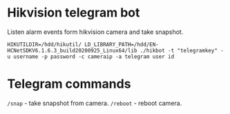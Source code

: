 # Hikvision telegram bot

Listen alarm events form hikvision camera and take snapshot.

```
HIKUTILDIR=/hdd/hikutil/ LD_LIBRARY_PATH=/hdd/EN-HCNetSDKV6.1.6.3_build20200925_Linux64/lib ./hikbot -t "telegramkey" -u username -p password -c cameraip -a telegram user id
```

# Telegram commands

```/snap``` - take snapshot from camera.
```/reboot``` - reboot camera.
